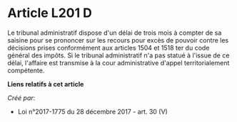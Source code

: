 # Article L201 D

Le tribunal administratif dispose d'un délai de trois mois à compter de sa saisine pour se prononcer sur les recours pour
excès de pouvoir contre les décisions prises conformément aux articles 1504 et 1518 ter du code général des impôts. Si le
tribunal administratif n'a pas statué à l'issue de ce délai, l'affaire est transmise à la cour administrative d'appel
territorialement compétente.

**Liens relatifs à cet article**

_Créé par_:

  - Loi n°2017-1775 du 28 décembre 2017 - art. 30 (V)
